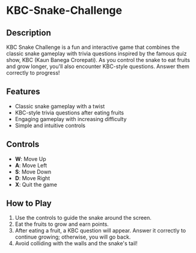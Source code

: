 # KBC-Snake-Challenge


## Description
KBC Snake Challenge is a fun and interactive game that combines the classic snake gameplay with trivia questions inspired by the famous quiz show, KBC (Kaun Banega Crorepati). As you control the snake to eat fruits and grow longer, you'll also encounter KBC-style questions. Answer them correctly to progress!

## Features
- Classic snake gameplay with a twist
- KBC-style trivia questions after eating fruits
- Engaging gameplay with increasing difficulty
- Simple and intuitive controls

## Controls
- **W**: Move Up
- **A**: Move Left
- **S**: Move Down
- **D**: Move Right
- **X**: Quit the game

## How to Play
1. Use the controls to guide the snake around the screen.
2. Eat the fruits to grow and earn points.
3. After eating a fruit, a KBC question will appear. Answer it correctly to continue growing; otherwise, you will go back.
4. Avoid colliding with the walls and the snake's tail!
